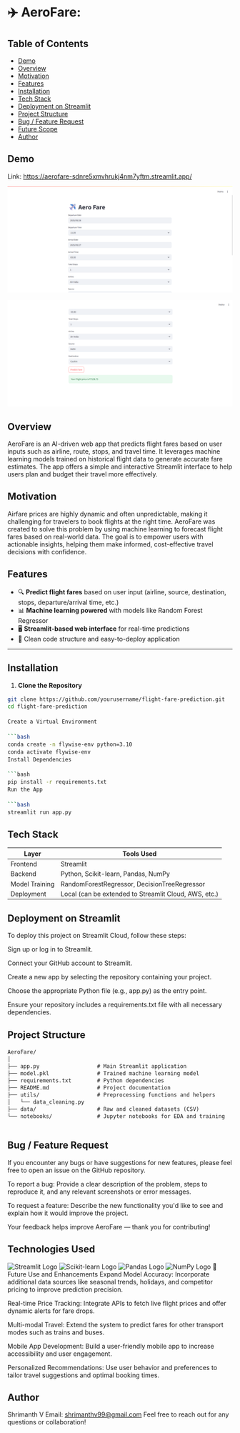 # ✈️ AeroFare: 

## Table of Contents
* [Demo](#demo)
* [Overview](#overview)
* [Motivation](#motivation)
* [Features](#features)
* [Installation](#installation)
* [Tech Stack](#tech-stack)
* [Deployment on Streamlit](#deployment-on-streamlit)
* [Project Structure](#project-structure)
* [Bug / Feature Request](#bug--feature-request)
* [Future Scope](#future-scope)
* [Author](#author)



## Demo
Link: https://aerofare-sdnre5xmvhrukj4nm7yftm.streamlit.app/ 

![](https://github.com/Shrimanthv/AeroFare/blob/main/Screenshot%202025-05-25%20112049.png?raw=true)

![](https://github.com/Shrimanthv/AeroFare/blob/main/Screenshot%202025-05-25%20112118.png?raw=true)

## Overview
AeroFare is an AI-driven web app that predicts flight fares based on user inputs such as airline, route, stops, and travel time.
It leverages machine learning models trained on historical flight data to generate accurate fare estimates.
The app offers a simple and interactive Streamlit interface to help users plan and budget their travel more effectively.


## Motivation
Airfare prices are highly dynamic and often unpredictable, making it challenging for travelers to book flights at the right time.
AeroFare was created to solve this problem by using machine learning to forecast flight fares based on real-world data.
The goal is to empower users with actionable insights, helping them make informed, cost-effective travel decisions with confidence.

## Features

- 🔍 **Predict flight fares** based on user input (airline, source, destination, stops, departure/arrival time, etc.)
- 📊 **Machine learning powered** with models like Random Forest Regressor
- 🖥️ **Streamlit-based web interface** for real-time predictions
- 📁 Clean code structure and easy-to-deploy application

---

## Installation

1. **Clone the Repository**
```bash
git clone https://github.com/yourusername/flight-fare-prediction.git
cd flight-fare-prediction

Create a Virtual Environment

```bash
conda create -n flywise-env python=3.10
conda activate flywise-env
Install Dependencies

```bash
pip install -r requirements.txt
Run the App

```bash
streamlit run app.py

```


## Tech Stack

| Layer          | Tools Used                              |
|----------------|------------------------------------------|
| Frontend       | Streamlit                               |
| Backend        | Python, Scikit-learn, Pandas, NumPy     |
| Model Training | RandomForestRegressor, DecisionTreeRegressor |
| Deployment     | Local (can be extended to Streamlit Cloud, AWS, etc.) |

## Deployment on Streamlit
To deploy this project on Streamlit Cloud, follow these steps:

Sign up or log in to Streamlit.

Connect your GitHub account to Streamlit.

Create a new app by selecting the repository containing your project.

Choose the appropriate Python file (e.g., app.py) as the entry point.

Ensure your repository includes a requirements.txt file with all necessary dependencies.

## Project Structure 
```
AeroFare/
│
├── app.py                  # Main Streamlit application
├── model.pkl               # Trained machine learning model
├── requirements.txt        # Python dependencies
├── README.md               # Project documentation
├── utils/                  # Preprocessing functions and helpers
│   └── data_cleaning.py
├── data/                   # Raw and cleaned datasets (CSV)
└── notebooks/              # Jupyter notebooks for EDA and training


```
## Bug / Feature Request
If you encounter any bugs or have suggestions for new features, please feel free to open an issue on the GitHub repository.

To report a bug:
Provide a clear description of the problem, steps to reproduce it, and any relevant screenshots or error messages.

To request a feature:
Describe the new functionality you'd like to see and explain how it would improve the project.

Your feedback helps improve AeroFare — thank you for contributing!

## Technologies Used


<img src="https://streamlit.io/images/brand/streamlit-logo-secondary-colormark-darktext.svg" width="180" alt="Streamlit Logo" />
<img src="https://scikit-learn.org/stable/_static/scikit-learn-logo-small.png" width="200" alt="Scikit-learn Logo" />
<img src="https://pandas.pydata.org/static/img/pandas_mark.svg" width="150" alt="Pandas Logo" />
<img src="https://numpy.org/images/logo.svg" width="150" alt="NumPy Logo" />
🔮 Future Use and Enhancements
Expand Model Accuracy: Incorporate additional data sources like seasonal trends, holidays, and competitor pricing to improve prediction precision.

Real-time Price Tracking: Integrate APIs to fetch live flight prices and offer dynamic alerts for fare drops.

Multi-modal Travel: Extend the system to predict fares for other transport modes such as trains and buses.

Mobile App Development: Build a user-friendly mobile app to increase accessibility and user engagement.

Personalized Recommendations: Use user behavior and preferences to tailor travel suggestions and optimal booking times.

## Author
Shrimanth V
Email: shrimanthv99@gmail.com
Feel free to reach out for any questions or collaboration!